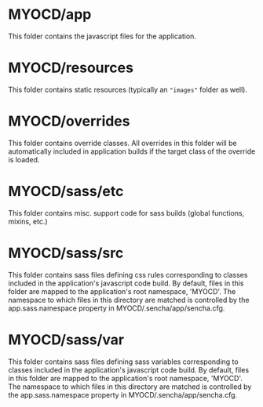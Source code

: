 # MYOCD/app

This folder contains the javascript files for the application.

# MYOCD/resources

This folder contains static resources (typically an `"images"` folder as well).

# MYOCD/overrides

This folder contains override classes. All overrides in this folder will be 
automatically included in application builds if the target class of the override
is loaded.

# MYOCD/sass/etc

This folder contains misc. support code for sass builds (global functions, 
mixins, etc.)

# MYOCD/sass/src

This folder contains sass files defining css rules corresponding to classes
included in the application's javascript code build.  By default, files in this 
folder are mapped to the application's root namespace, 'MYOCD'. The
namespace to which files in this directory are matched is controlled by the
app.sass.namespace property in MYOCD/.sencha/app/sencha.cfg. 

# MYOCD/sass/var

This folder contains sass files defining sass variables corresponding to classes
included in the application's javascript code build.  By default, files in this 
folder are mapped to the application's root namespace, 'MYOCD'. The
namespace to which files in this directory are matched is controlled by the
app.sass.namespace property in MYOCD/.sencha/app/sencha.cfg. 
